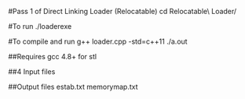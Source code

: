 #Pass 1 of Direct Linking Loader (Relocatable)
 cd Relocatable\ Loader/

#To run
 ./loaderexe

#To compile and run
 g++ loader.cpp -std=c++11
 ./a.out

##Requires gcc 4.8+ for stl

##4 Input files

##Output files
 estab.txt
 memorymap.txt


